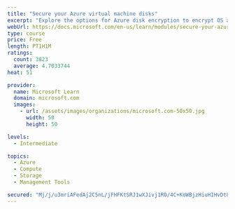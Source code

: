 ```yaml
---
title: "Secure your Azure virtual machine disks"
excerpt: "Explore the options for Azure disk encryption to encrypt OS and data disks on existing and new virtual machines."
webUrl: https://docs.microsoft.com/en-us/learn/modules/secure-your-azure-virtual-machine-disks/
type: course
price: Free
length: PT1H1M
ratings:
  count: 3823
  average: 4.7033744
heat: 51

provider:
  name: Microsoft Learn
  domain: microsoft.com
  images:
    - url: /assets/images/organizations/microsoft.com-50x50.jpg
      width: 50
      height: 50

levels:
  - Intermediate

topics:
  - Azure
  - Compute
  - Storage
  - Management Tools

secured: "Mj/j/u3mriAFedAj2C5nL/jFHFKtSRJ1wXJivj1RO/4C+KoWBjzHiuHIHvDt8xQXK6V6qeX96W8nMAlmbeZqAX5SBJ3CYHvT4HgW5f2oMzODS3hbGkgjI3DxHGAEdbUUlpijjwjuCRnSLXMauUIwabGeigqVDB2Xafi2+ODvF6rHxkP8pWYLdjPYtcxfh3lHFv+yS8NDOTx3A9FalpUu972usnb7bQUwkJrzsQPA8uwm3zN+A6+3xLf6rKJ4Mya9LTCz2Fd6bV2kruXHOpW6u2emQIt6O7XvobpYNyAbW7eetDdkpKAof9hTzE56vPAjtuvdXOywKxMsZSzugHCeK8gfXWf+SnepSD3QodkIuND7OCbjPUAY6dtd1OpoY+V0gS93SPtzVbNt/dg0lHnmz8LM6GevAPYVlwHGIw7XQoE=;ujzt1HCwDqVGFIbPJb3oLA=="
---
```


